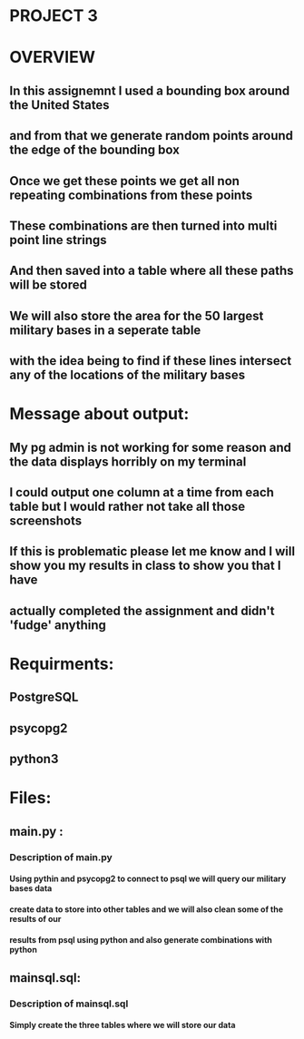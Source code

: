 # PROJECT 3


# OVERVIEW
## In this assignemnt I used a bounding box around the United States
## and from that we generate random points around the edge of the bounding box
## Once we get these points we get all non repeating combinations from these points
## These combinations are then turned into multi point line strings 
## And then saved into a table where all these paths will be stored
## We will also store the area for the 50 largest military bases in a seperate table
## with the idea being to find if these lines intersect any of the locations of the military bases

# Message about output:
## My pg admin is not working for some reason and the data displays horribly on my terminal
## I could output one column at a time from each table but I would rather not take all those screenshots
## If this is problematic please let me know and I will show you my results in class to show you that I have 
## actually completed the assignment and didn't 'fudge' anything

# Requirments:
## PostgreSQL
## psycopg2
## python3

# Files:
## main.py :
### Description of main.py
#### Using pythin and psycopg2 to connect to psql we will query our military bases data
#### create data to store into other tables and we will also clean some of the results of our
#### results from psql using python and also generate combinations with python

## mainsql.sql:
### Description of mainsql.sql
#### Simply create the three tables where we will store our data
